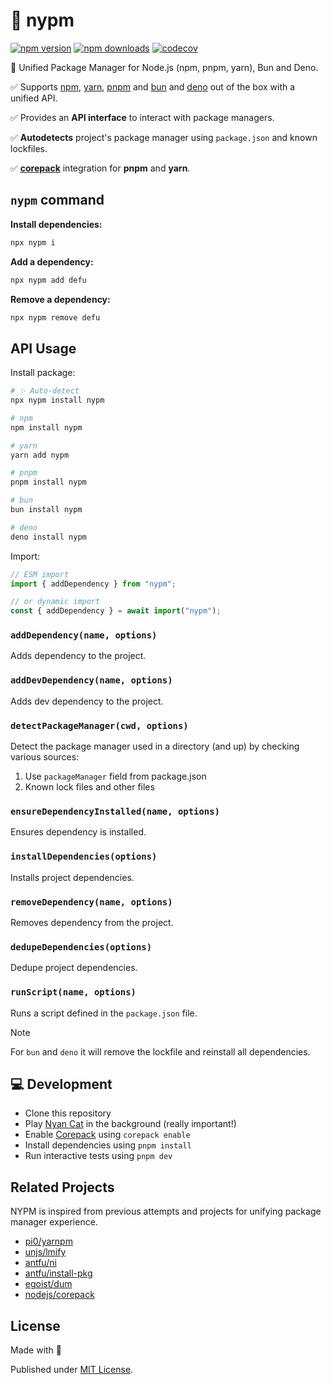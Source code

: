 # 🌈 nypm

<!-- automd:badges color="yellow" codecov -->

[![npm version](https://img.shields.io/npm/v/nypm?color=yellow)](https://npmjs.com/package/nypm)
[![npm downloads](https://img.shields.io/npm/dm/nypm?color=yellow)](https://npm.chart.dev/nypm)
[![codecov](https://img.shields.io/codecov/c/gh/unjs/nypm?color=yellow)](https://codecov.io/gh/unjs/nypm)

<!-- /automd -->

🌈 Unified Package Manager for Node.js (npm, pnpm, yarn), Bun and Deno.

✅ Supports [npm](https://docs.npmjs.com/cli/v10/commands/npm), [yarn](https://yarnpkg.com/), [pnpm](https://pnpm.io/) and [bun](https://bun.sh/package-manager) and [deno](https://deno.com/) out of the box with a unified API.

✅ Provides an **API interface** to interact with package managers.

✅ **Autodetects** project's package manager using `package.json` and known lockfiles.

✅ **[corepack](https://github.com/nodejs/corepack)** integration for **pnpm** and **yarn**.

## `nypm` command

**Install dependencies:**

```sh
npx nypm i
```

**Add a dependency:**

```sh
npx nypm add defu
```

**Remove a dependency:**

```sh
npx nypm remove defu
```

## API Usage

Install package:

<!-- automd:pm-i -->

```sh
# ✨ Auto-detect
npx nypm install nypm

# npm
npm install nypm

# yarn
yarn add nypm

# pnpm
pnpm install nypm

# bun
bun install nypm

# deno
deno install nypm
```

<!-- /automd -->

Import:

```js
// ESM import
import { addDependency } from "nypm";

// or dynamic import
const { addDependency } = await import("nypm");
```

### `addDependency(name, options)`

Adds dependency to the project.

### `addDevDependency(name, options)`

Adds dev dependency to the project.

### `detectPackageManager(cwd, options)`

Detect the package manager used in a directory (and up) by checking various sources:

1. Use `packageManager` field from package.json
2. Known lock files and other files

### `ensureDependencyInstalled(name, options)`

Ensures dependency is installed.

### `installDependencies(options)`

Installs project dependencies.

### `removeDependency(name, options)`

Removes dependency from the project.

### `dedupeDependencies(options)`

Dedupe project dependencies.

### `runScript(name, options)`

Runs a script defined in the `package.json` file.

> [!NOTE]
> For `bun` and `deno` it will remove the lockfile and reinstall all dependencies.

## 💻 Development

- Clone this repository
- Play [Nyan Cat](https://www.nyan.cat/) in the background (really important!)
- Enable [Corepack](https://github.com/nodejs/corepack) using `corepack enable`
- Install dependencies using `pnpm install`
- Run interactive tests using `pnpm dev`

## Related Projects

NYPM is inspired from previous attempts and projects for unifying package manager experience.

- [pi0/yarnpm](https://github.com/pi0/yarnpm)
- [unjs/lmify](https://github.com/unjs/lmify)
- [antfu/ni](https://github.com/antfu/ni)
- [antfu/install-pkg](https://github.com/antfu/install-pkg)
- [egoist/dum](https://github.com/egoist/dum)
- [nodejs/corepack](https://github.com/nodejs/corepack)

## License

Made with 💛

Published under [MIT License](./LICENSE).

<!-- Badges -->

[npm-version-src]: https://img.shields.io/npm/v/nypm?style=flat-square
[npm-version-href]: https://npmjs.com/package/nypm
[npm-downloads-src]: https://img.shields.io/npm/dm/nypm?style=flat-square
[npm-downloads-href]: https://npmjs.com/package/nypm
[github-actions-src]: https://img.shields.io/github/actions/workflow/status/unjs/nypm/ci.yml?branch=main&style=flat-square
[github-actions-href]: https://github.com/unjs/nypm/actions?query=workflow%3Aci
[codecov-src]: https://img.shields.io/codecov/c/gh/unjs/nypm/main?style=flat-square
[codecov-href]: https://codecov.io/gh/unjs/nypm
